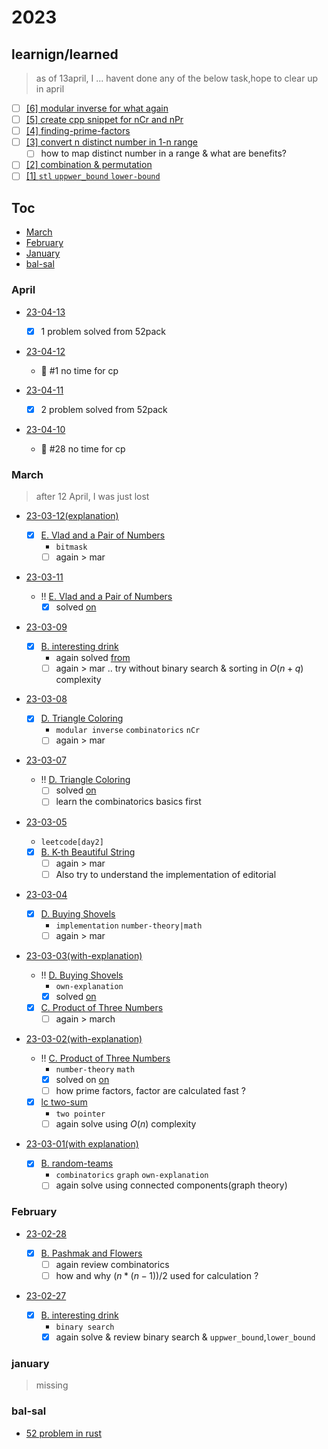 # 2023

## learnign/learned

> as of 13april, I ... havent done any of the below task,hope to clear up in april

- [ ] [[6] modular inverse for what again](./notes/modular-inverse.md)
- [ ] [[5] create cpp snippet for nCr and nPr](./notes/nRc-nPr-in-cpp.md)
- [ ] [[4] finding-prime-factors](./notes/finding-prime-factors.md)
- [ ] [[3] convert n distinct number in 1-n range](./notes/distinct-nums-in-1-to-n.md)
  - [ ] how to map distinct number in a range & what are benefits?
- [ ] [[2] combination & permutation](./notes/combination-and-permutation.md)
- [ ] [[1] `stl` `uppwer_bound` `lower-bound`](./notes/algorithms-uppwer_bound-lowerbound.md)

## Toc

- [March](#march)
- [February](#february)
- [January](#january)
- [bal-sal](#bal-sal)

### April

- [23-04-13 ](23-04-13)

  - [x] 1 problem solved from 52pack

- [23-04-12](#april)

  - 🔴 #1 no time for cp

- [23-04-11 ](./23-04-11)

  - [x] 2 problem solved from 52pack

- [23-04-10](#april)

  - 🔴 #28 no time for cp

### March

> after 12 April, I was just lost

- [23-03-12(explanation)](23-03-12)

  - [x] [E. Vlad and a Pair of Numbers](https://codeforces.com/problemset/problem/1790/E)
    - `bitmask`
    - [ ] again > mar

- [23-03-11](23-03-11)

  - !! [E. Vlad and a Pair of Numbers](https://codeforces.com/problemset/problem/1790/E)
    - [x] solved [on](23-03-12)

- [23-03-09](23-03-09)

  - [x] [B. interesting drink](https://codeforces.com/problemset/problem/706/B)
    - again solved [from](23-02-27)
    - [ ] again > mar .. try without binary search & sorting in $O(n+q)$ complexity

- [23-03-08](23-03-08)

  - [x] [D. Triangle Coloring](https://codeforces.com/problemset/problem/1795/D)
    - `modular inverse` `combinatorics` `nCr`
    - [ ] again > mar

- [23-03-07](23-03-07)

  - !! [D. Triangle Coloring](https://codeforces.com/problemset/problem/1795/D)
    - [ ] solved [on](23-03-08)
    - [ ] learn the combinatorics basics first

- [23-03-05](23-03-05)

  - `leetcode[day2]`
  - [x] [B. K-th Beautiful String](https://codeforces.com/contest/1328/problem/B)
    - [ ] again > mar
    - [ ] Also try to understand the implementation of editorial

- [23-03-04](23-03-04)

  - [x] [D. Buying Shovels](https://codeforces.com/problemset/problem/1360/D)
    - `implementation` `number-theory|math`
    - [ ] again > mar

- [23-03-03(with-explanation)](23-03-03)

  - !! [D. Buying Shovels](https://codeforces.com/problemset/problem/1360/D)
    - `own-explanation`
    - [x] solved [on](23-03-04)
  - [x] [C. Product of Three Numbers](https://codeforces.com/contest/1294/problem/C)
    - [ ] again > march

- [23-03-02(with-explanation)](23-03-02)

  - !! [C. Product of Three Numbers](https://codeforces.com/contest/1294/problem/C)
    - `number-theory` `math`
    - [x] solved on [on](23-03-03)
    - [ ] how prime factors, factor are calculated fast ?
  - [x] [lc two-sum](https://leetcode.com/problems/two-sum/)
    - `two pointer`
    - [ ] again solve using $O(n)$ complexity

- [23-03-01(with explanation)](23-03-01)

  - [x] [B. random-teams](https://codeforces.com/contest/478/problem/B)
    - `combinatorics` `graph` `own-explanation`
    - [ ] again solve using connected components(graph theory)

### February

- [23-02-28](23-02-28)

  - [x] [B. Pashmak and Flowers](https://codeforces.com/problemset/problem/459/B)
    - [ ] again review combinatorics
    - [ ] how and why $(n*(n-1))/2$ used for calculation ?

- [23-02-27](23-02-27)

  - [x] [B. interesting drink](https://codeforces.com/problemset/problem/706/B)
    - `binary search`
    - [x] again solve & review binary search & `uppwer_bound`,`lower_bound`

### january

> missing

### bal-sal

- [52 problem in rust](./52-in-rust.md)
